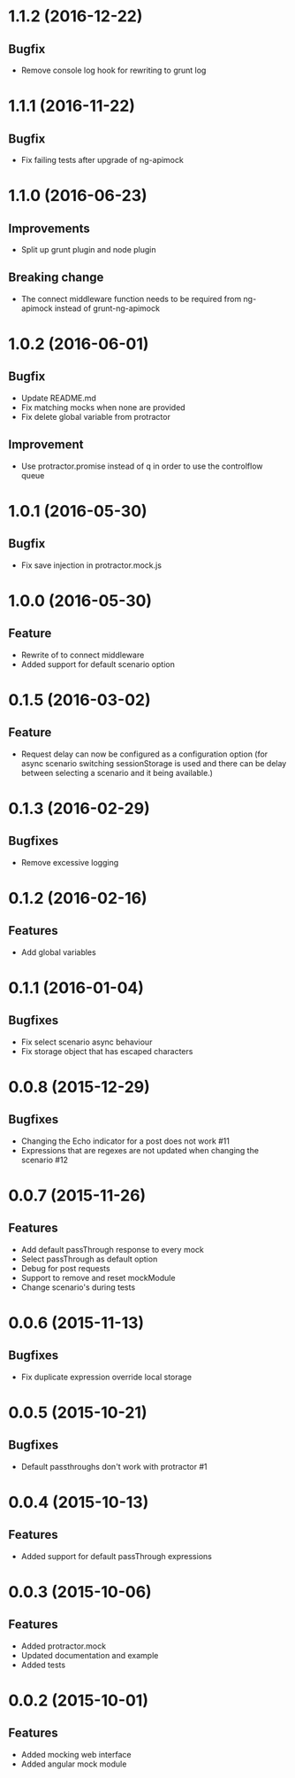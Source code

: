 <a name="1.1.2"></a>
# 1.1.2 (2016-12-22)

## Bugfix
- Remove console log hook for rewriting to grunt log

<a name="1.1.1"></a>
# 1.1.1 (2016-11-22)

## Bugfix
- Fix failing tests after upgrade of ng-apimock

<a name="1.1.0"></a>
# 1.1.0 (2016-06-23)

## Improvements
- Split up grunt plugin and node plugin

## Breaking change
- The connect middleware function needs to be required from ng-apimock instead of grunt-ng-apimock

<a name="1.0.2"></a>
# 1.0.2 (2016-06-01)

## Bugfix
- Update README.md
- Fix matching mocks when none are provided
- Fix delete global variable from protractor

## Improvement
- Use protractor.promise instead of q in order to use the controlflow queue

<a name="1.0.1"></a>
# 1.0.1 (2016-05-30)

## Bugfix
- Fix save injection in protractor.mock.js

<a name="1.0.0"></a>
# 1.0.0 (2016-05-30)

## Feature
- Rewrite of to connect middleware
- Added support for default scenario option

<a name="0.1.5"></a>
# 0.1.5 (2016-03-02)

## Feature
- Request delay can now be configured as a configuration option 
(for async scenario switching sessionStorage is used and there can be delay between selecting a scenario and it being available.)

<a name="0.1.3"></a>
# 0.1.3 (2016-02-29)

## Bugfixes
- Remove excessive logging

<a name="0.1.2"></a>
# 0.1.2 (2016-02-16)

## Features
- Add global variables

<a name="0.1.1"></a>
# 0.1.1 (2016-01-04)

## Bugfixes
- Fix select scenario async behaviour
- Fix storage object that has escaped characters

<a name="0.0.8"></a>
# 0.0.8 (2015-12-29)

## Bugfixes
- Changing the Echo indicator for a post does not work #11
- Expressions that are regexes are not updated when changing the scenario #12

<a name="0.0.7"></a>
# 0.0.7 (2015-11-26)

## Features
- Add default passThrough response to every mock
- Select passThrough as default option
- Debug for post requests
- Support to remove and reset mockModule
- Change scenario's during tests

<a name="0.0.6"></a>
# 0.0.6 (2015-11-13)

## Bugfixes
- Fix duplicate expression override local storage

<a name="0.0.5"></a>
# 0.0.5 (2015-10-21)

## Bugfixes
- Default passthroughs don't work with protractor #1

<a name="0.0.4"></a>
# 0.0.4 (2015-10-13)

## Features
- Added support for default passThrough expressions

<a name="0.0.3"></a>
# 0.0.3 (2015-10-06)

## Features
- Added protractor.mock 
- Updated documentation and example
- Added tests

<a name="0.0.2"></a>
# 0.0.2 (2015-10-01)

## Features
- Added mocking web interface
- Added angular mock module